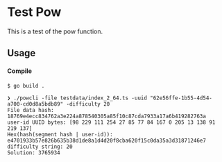 # Test Pow 

This is a test of the pow function. 

## Usage 

#### Compile

```shell
$ go build .
```

```shell
❯ ./powcli -file testdata/index_2_64.ts -uuid "62e56ffe-1b55-4d54-a700-cd0d8a5bdb89" -difficulty 20
File data hash: 18769e4ecc834762a3e224a878540305a85f10c87cda7933a17a6b419282763a
user-id UUID bytes: [98 229 111 254 27 85 77 84 167 0 205 13 138 91 219 137]
Hex(hash(segment hash | user-id)): e4701933b57e826b635b38d1de8a1d4d20f8cba620f15c0da35a3d31871246e7
difficulty string: 20
Solution: 3765934
```